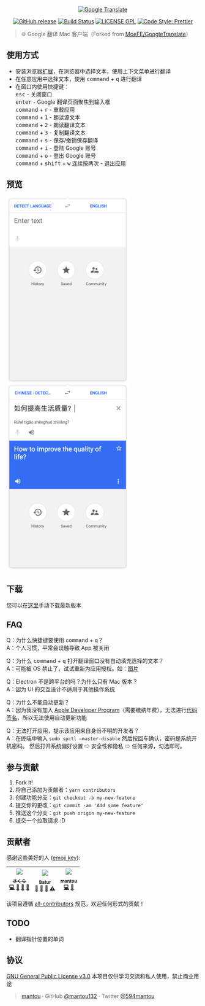<p align="center">
  <a href="https://github.com/mantou132/GoogleTranslate">
    <img alt="Google Translate" src="https://i.loli.net/2018/07/01/5b38a1b1dcc25.png" width="600">
  </a>
</p>

<p align="center">
  <a href="https://github.com/mantou132/GoogleTranslate/releases"><img alt="GitHub release" src="https://img.shields.io/github/release/mantou132/GoogleTranslate.svg?style=for-the-badge"></a>
  <a href="https://travis-ci.org/mantou132/GoogleTranslate"><img alt="Build Status" src="https://img.shields.io/travis/mantou132/GoogleTranslate/google-webapp.svg?style=for-the-badge"></a>
  <a href="./LICENSE"><img alt="LICENSE GPL" src="https://img.shields.io/badge/license-gpl-yellow.svg?style=for-the-badge"></a>
  <a href="https://github.com/prettier/prettier"><img alt="Code Style: Prettier" src="https://img.shields.io/badge/code_style-prettier-ff69b4.svg?style=for-the-badge"></a>
</p>

> 🌐 Google 翻译 Mac 客户端（Forked from [MoeFE/GoogleTranslate](https://github.com/MoeFE/GoogleTranslate)）

## 使用方式

- 安装浏览器[扩展](https://github.com/mantou132/CallGoogleTranslate)，在浏览器中选择文本，使用上下文菜单进行翻译
- 在任意应用中选择文本，使用 <kbd>command</kbd> + <kbd>q</kbd> 进行翻译
- 在窗口内使用快捷键：<br>
  <kbd>esc</kbd> - 关闭窗口<br>
  <kbd>enter</kbd> - Google 翻译页面聚焦到输入框<br>
  <kbd>command</kbd> + <kbd>r</kbd> - 重载应用<br>
  <kbd>command</kbd> + <kbd>1</kbd> - 朗读源文本<br>
  <kbd>command</kbd> + <kbd>2</kbd> - 朗读翻译文本<br>
  <kbd>command</kbd> + <kbd>3</kbd> - 复制翻译文本<br>
  <kbd>command</kbd> + <kbd>s</kbd> - 保存/撤销保存翻译<br>
  <kbd>command</kbd> + <kbd>i</kbd> - 登陆 Google 账号<br>
  <kbd>command</kbd> + <kbd>o</kbd> - 登出 Google 账号<br>
  <kbd>command</kbd> + <kbd>shift</kbd> + <kbd>w</kbd> 连续按两次 - 退出应用

## 预览

<img align="left" alt="应用程序主界面" src="./screenshot/Screen Shot 2018-09-10 at 15.03.15.png" width="320">
<img alt="应用程序主界面" src="./screenshot/Screen Shot 2018-09-10 at 15.03.51.png" width="320">

## 下载

您可以在[这里](https://github.com/mantou132/GoogleTranslate/releases/latest)手动下载最新版本

## FAQ

Q：为什么快捷键要使用 <kbd>command</kbd> + <kbd>q</kbd>？<br>
A：个人习惯，平常会误触导致 App 被关闭

Q：为什么 <kbd>command</kbd> + <kbd>q</kbd> 打开翻译窗口没有自动填充选择的文本？<br>
A：可能被 OS 禁止了，试试重新为应用授权。如：<a href="./screenshot/Screen Shot 2018-11-21 at 00.57.30.png">图片</a>

Q：Electron 不是跨平台的吗？为什么只有 Mac 版本？<br>
A：因为 UI 的交互设计不适用于其他操作系统

Q：为什么不能自动更新？<br>
A：因为我没有加入 [Apple Developer Program](https://developer.apple.com/programs/)（需要缴纳年费），无法进行[代码签名](https://electronjs.org/docs/tutorial/code-signing)，所以无法使用自动更新功能

Q：无法打开应用，提示该应用来自身份不明的开发者？<br>
A：在终端中输入 `sudo spctl –master-disable` 然后按回车确认，密码是系统开机密码。
然后打开系统偏好设置 ⇨ 安全性和隐私 ⇨ 任何来源，勾选即可。

## 参与贡献

1.  Fork it!
2.  将自己添加为贡献者：`yarn contributors`
3.  创建功能分支：`git checkout -b my-new-feature`
4.  提交你的更改：`git commit -am 'Add some feature'`
5.  推送这个分支：`git push origin my-new-feature`
6.  提交一个拉取请求 :D

## 贡献者

感谢这些美好的人 ([emoji key](https://github.com/kentcdodds/all-contributors#emoji-key)):

<!-- ALL-CONTRIBUTORS-LIST:START - Do not remove or modify this section -->
<!-- prettier-ignore -->
| [<img src="https://avatars2.githubusercontent.com/u/20062482?v=4" width="100px;"/><br /><sub><b>さくら</b></sub>](https://qwq.cat)<br />[💻](https://github.com/MoeFE/GoogleTranslate/commits?author=u3u "Code") [📖](https://github.com/MoeFE/GoogleTranslate/commits?author=u3u "Documentation") [🎨](#design-u3u "Design") [🤔](#ideas-u3u "Ideas, Planning, & Feedback") | [<img src="https://avatars1.githubusercontent.com/u/9591690?v=4" width="100px;"/><br /><sub><b>Batur</b></sub>](https://github.com/Batur24)<br />[💬](#question-Batur24 "Answering Questions") [🐛](https://github.com/MoeFE/GoogleTranslate/issues?q=author%3ABatur24 "Bug reports") [🤔](#ideas-Batur24 "Ideas, Planning, & Feedback") [⚠️](https://github.com/MoeFE/GoogleTranslate/commits?author=Batur24 "Tests") | [<img src="https://avatars3.githubusercontent.com/u/3841872?v=4" width="100px;"/><br /><sub><b>mantou</b></sub>](https://github.com/mantou132)<br />[💻](https://github.com/MoeFE/GoogleTranslate/commits?author=mantou132 "Code") [🤔](#ideas-mantou132 "Ideas, Planning, & Feedback") |
| :---: | :---: | :---: |

<!-- ALL-CONTRIBUTORS-LIST:END -->

该项目遵循 [all-contributors](https://github.com/kentcdodds/all-contributors) 规范，欢迎任何形式的贡献！

## TODO

- 翻译指针位置的单词

## 协议

[GNU General Public License v3.0](./LICENSE)
本项目仅供学习交流和私人使用，禁止商业用途

> [mantou](https://xianqiao.wang) · GitHub [@mantou132](https://github.com/mantou132) · Twitter [@594mantou](https://twitter.com/594mantou)

